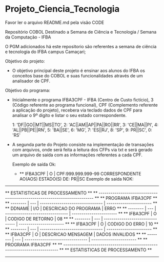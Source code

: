 # Projeto_Ciencia_Tecnologia

Favor ler o arquivo README.md pela visão CODE

Repositório COBOL Destinado a Semana de Ciência e Tecnologia / Semana da Computação - IFBA

O PGM adicionados há este repositorio são referentes a semana de ciência e tecnologia do IFBA campus Camaçari;

Objetivo do projeto:
- O objetivo principal deste projeto é ensinar aos alunos do IFBA os conceitos base do COBOL e suas funcionalidades através de um analisador de CPF.

Objetivo do programa:
- Inicialmente o programa IFBA3CPF - IFBA (Centro de Custo fictício), 3 (Código referente ao programa funcional), CPF (Complemento referente a aplicação do projeto),
  recebera via teclado dados de CPF para analisar o 9º digito e listar o seu estado correspondente.

    1: 'DF||GO||MT||MS||TO',
    2: 'AC||AM||AP||PA||RO||RR',
    3: 'CE||MA||PI',
    4: 'AL||PB||PE||RN',
    5: 'BA||SE',
    6: 'MG',
    7: 'ES||RJ',
    8: 'SP',
    9: PR||SC',
    0: 'RS'
  
- A segunda parte do Projeto consiste na implementação de transações com arquivos, onde será feita a leitura dos CFPs via txt e será gerado um arquivo de saída com as informações referentes a cada CPF.

  Exemplo de saída Ok:
  -  ** IFBA3CPF | O | CPF:999.999.999-99 CORRESPONDENTE AO(AOS) ESTADO(S) DE: PR||SC
  Exemplo de saída NOK:
*********************************************************************************
**                    ESTATISTICAS DE PROCESSAMENTO                            **
** --------------------------------------------------------------------------- **
**                         PROGRAMA IFBA3CPF                                   **
** -------- | --- | -------------------------------- | ----------------------- **
**  DDNAME  | I/O |     DESCRICAO DO PROGRAMA        |              ERRO       **
** -------- | --- | -------------------------------- | ----------------------- **
** IFBA3CPF |  O  | CODIGO DE RETORNO                |              08         **
** -------- | --- | -------------------------------- | ----------------------- **
** IFBA3CPF |  O  | CODIGO DO ERRO                   |              10         **
** -------- | --- | -------------------------------- | ----------------------- **
** IFBA3CPF |  O  | DESCRICAO MENSAGEM               |    DADOS INVALIDOS      **
** -------- | --- | -------------------------------- | ----------------------- **
**                         PROGRAMA IFBA3CPF                                   **
** --------------------------------------------------------------------------- **
**                    ESTATISTICAS DE PROCESSAMENTO                            **
*********************************************************************************
